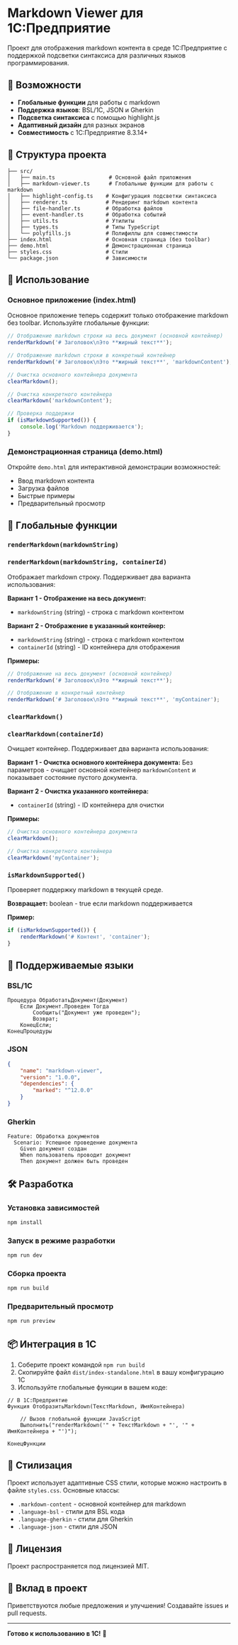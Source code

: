 # Markdown Viewer для 1С:Предприятие

Проект для отображения markdown контента в среде 1С:Предприятие с поддержкой подсветки синтаксиса для различных языков программирования.

## 🚀 Возможности

- **Глобальные функции** для работы с markdown
- **Поддержка языков**: BSL/1C, JSON и Gherkin
- **Подсветка синтаксиса** с помощью highlight.js
- **Адаптивный дизайн** для разных экранов
- **Совместимость** с 1С:Предприятие 8.3.14+

## 📁 Структура проекта

```
├── src/
│   ├── main.ts                 # Основной файл приложения
│   ├── markdown-viewer.ts      # Глобальные функции для работы с markdown
│   ├── highlight-config.ts    # Конфигурация подсветки синтаксиса
│   ├── renderer.ts            # Рендеринг markdown контента
│   ├── file-handler.ts        # Обработка файлов
│   ├── event-handler.ts       # Обработка событий
│   ├── utils.ts               # Утилиты
│   ├── types.ts               # Типы TypeScript
│   └── polyfills.js           # Полифиллы для совместимости
├── index.html                 # Основная страница (без toolbar)
├── demo.html                  # Демонстрационная страница
├── styles.css                 # Стили
└── package.json               # Зависимости
```

## 🎯 Использование

### Основное приложение (index.html)

Основное приложение теперь содержит только отображение markdown без toolbar. Используйте глобальные функции:

```javascript
// Отображение markdown строки на весь документ (основной контейнер)
renderMarkdown('# Заголовок\nЭто **жирный текст**');

// Отображение markdown строки в конкретный контейнер
renderMarkdown('# Заголовок\nЭто **жирный текст**', 'markdownContent');

// Очистка основного контейнера документа
clearMarkdown();

// Очистка конкретного контейнера
clearMarkdown('markdownContent');

// Проверка поддержки
if (isMarkdownSupported()) {
    console.log('Markdown поддерживается');
}
```

### Демонстрационная страница (demo.html)

Откройте `demo.html` для интерактивной демонстрации возможностей:

- Ввод markdown контента
- Загрузка файлов
- Быстрые примеры
- Предварительный просмотр

## 🔧 Глобальные функции

### `renderMarkdown(markdownString)`
### `renderMarkdown(markdownString, containerId)`

Отображает markdown строку. Поддерживает два варианта использования:

**Вариант 1 - Отображение на весь документ:**
- `markdownString` (string) - строка с markdown контентом

**Вариант 2 - Отображение в указанный контейнер:**
- `markdownString` (string) - строка с markdown контентом
- `containerId` (string) - ID контейнера для отображения

**Примеры:**
```javascript
// Отображение на весь документ (основной контейнер)
renderMarkdown('# Заголовок\nЭто **жирный текст**');

// Отображение в конкретный контейнер
renderMarkdown('# Заголовок\nЭто **жирный текст**', 'myContainer');
```

### `clearMarkdown()`
### `clearMarkdown(containerId)`

Очищает контейнер. Поддерживает два варианта использования:

**Вариант 1 - Очистка основного контейнера документа:**
Без параметров - очищает основной контейнер `markdownContent` и показывает состояние пустого документа.

**Вариант 2 - Очистка указанного контейнера:**
- `containerId` (string) - ID контейнера для очистки

**Примеры:**
```javascript
// Очистка основного контейнера документа
clearMarkdown();

// Очистка конкретного контейнера
clearMarkdown('myContainer');
```

### `isMarkdownSupported()`

Проверяет поддержку markdown в текущей среде.

**Возвращает:** boolean - true если markdown поддерживается

**Пример:**
```javascript
if (isMarkdownSupported()) {
    renderMarkdown('# Контент', 'container');
}
```

## 📝 Поддерживаемые языки

### BSL/1C
```bsl
Процедура ОбработатьДокумент(Документ)
    Если Документ.Проведен Тогда
        Сообщить("Документ уже проведен");
        Возврат;
    КонецЕсли;
КонецПроцедуры
```

### JSON
```json
{
    "name": "markdown-viewer",
    "version": "1.0.0",
    "dependencies": {
        "marked": "^12.0.0"
    }
}
```

### Gherkin
```gherkin
Feature: Обработка документов
  Scenario: Успешное проведение документа
    Given документ создан
    When пользователь проводит документ
    Then документ должен быть проведен
```

## 🛠️ Разработка

### Установка зависимостей
```bash
npm install
```

### Запуск в режиме разработки
```bash
npm run dev
```

### Сборка проекта
```bash
npm run build
```

### Предварительный просмотр
```bash
npm run preview
```

## 📦 Интеграция в 1С

1. Соберите проект командой `npm run build`
2. Скопируйте файл `dist/index-standalone.html` в вашу конфигурацию 1С
3. Используйте глобальные функции в вашем коде:

```bsl
// В 1С:Предприятие
Функция ОтобразитьMarkdown(ТекстMarkdown, ИмяКонтейнера)
    
    // Вызов глобальной функции JavaScript
    Выполнить("renderMarkdown('" + ТекстMarkdown + "', '" + ИмяКонтейнера + "')");
    
КонецФункции
```

## 🎨 Стилизация

Проект использует адаптивные CSS стили, которые можно настроить в файле `styles.css`. Основные классы:

- `.markdown-content` - основной контейнер для markdown
- `.language-bsl` - стили для BSL кода
- `.language-gherkin` - стили для Gherkin
- `.language-json` - стили для JSON

## 📄 Лицензия

Проект распространяется под лицензией MIT.

## 🤝 Вклад в проект

Приветствуются любые предложения и улучшения! Создавайте issues и pull requests.

---

**Готово к использованию в 1С!** 🎉